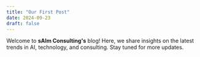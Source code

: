 ```yaml
---
title: "Our First Post"
date: 2024-09-23
draft: false
---
```


Welcome to **sAIm Consulting's** blog! Here, we share insights on the latest trends in AI, technology, and consulting. Stay tuned for more updates.
